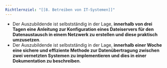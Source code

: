 ```yaml
---
Richtlernziel: "[[8. Betreiben von IT-Systemen]]"
---
```

- Der Auszubildende ist selbstständig in der Lage, **innerhalb von drei Tagen eine Anleitung zur Konfiguration eines Dateiservers für den Datenaustausch in einem Netzwerk zu erstellen und diese praktisch umzusetzen**.
- Der Auszubildende ist selbstständig in der Lage, **innerhalb einer Woche eine sichere und effiziente Methode zur Datenübertragung zwischen zwei vernetzten Systemen zu implementieren und dies in einer Dokumentation zu beschreiben**.